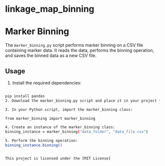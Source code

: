 # linkage_map_binning

# Marker Binning

The `marker_binning.py` script performs marker binning on a CSV file containing marker data. It reads the data, performs the binning operation, and saves the binned data as a new CSV file.

## Usage

1. Install the required dependencies:

```bash

pip install pandas
2. Download the marker_binning.py script and place it in your project folder.

3. In your Python script, import the marker_binning class:

from marker_binning import marker_binning

4. Create an instance of the marker_binning class:
binning_instance = marker_binning("data_folder", "data_file.csv")

5. Perform the binning operation:
binning_instance.binning()


This project is licensed under the [MIT License]
